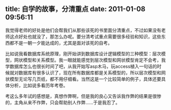 title: 自学的故事，分清重点
date: 2011-01-08 09:56:11
---

我觉得老师的好处是他们会帮我们从那些该死的书里面分清重点，不过如果没有老师这点好处也就没了，那怎么办呢。要分清考试重点需要很多经验和知识，这些东西都不是一朝一夕能达成的，尤其是面对该死的自考。

比如说我看数据库系统原理，刚开始讲到数据库设计逻辑模型的三种模型：层次模型，网状模型和关系模型。我一眼就能感觉到层次模型和网状模型肯定不会考，我学数据库怎么也很长时间了吧，从我开始写asp木马，玩access植入一句话的时候就对数据库有很多认识了，现在所有数据库都是关系模型的，所以层次模型和网状模型无论写几页纸，都不用仔细看。当然这是一个比较简单的例子，具体还要具体分析，比如说多看历年考卷。

考这么多年试的感想是，真想作弊啊，但是我的良心又告诉我作弊的结果是很惨的，主角从来不作弊，只会帮助别人作弊……于是我忍了。